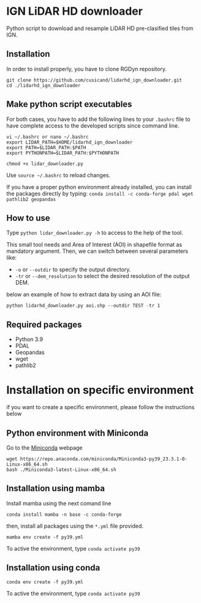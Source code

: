 # IGN LiDAR HD downloader
Python script to download and resample LiDAR HD pre-clasified tiles from IGN.

## Installation

In order to install properly, you have to clone RGDyn repository.
```
git clone https://github.com/cusicand/lidarhd_ign_downloader.git
cd ./lidarhd_ign_downloader
```

## Make python script executables

For both cases, you have to add the following lines to your `.bashrc` file to have complete access to the developed scripts since command line.
```
vi ~/.bashrc or nano ~/.bashrc
export LIDAR_PATH=$HOME/lidarhd_ign_downloader
export PATH=$LIDAR_PATH:$PATH            
export PYTHONPATH=$LIDAR_PATH:$PYTHONPATH

chmod +x lidar_downloader.py
```
Use `source ~/.bashrc` to reload changes.

If you have a proper python environment already installed, you can install the packages directly by typing:
`conda install -c conda-forge pdal wget pathlib2 geopandas`

## How to use

Type `python lidar_downloader.py -h` to access to the help of the tool.

This small tool needs and Area of Interest (AOI) in shapefile format as mandatory argument.
Then, we can switch between several parameters like:
- `-o` or `--outdir` to specify the output directory.
- `-tr` or `--dem_resolution` to select the desired resolution of the output DEM.

below an example of how to extract data by using an AOI file:

`python lidarhd_downloader.py aoi.shp --outdir TEST -tr 1`

## Required packages
- Python 3.9
- PDAL
- Geopandas
- wget
- pathlib2

# Installation on specific environment
if you want to create a specific environment, please follow the instructions below

## Python environment with Miniconda

Go to the [Miniconda](https://docs.conda.io/en/latest/miniconda.html#linux-installers) webpage 

```
wget https://repo.anaconda.com/miniconda/Miniconda3-py39_23.3.1-0-Linux-x86_64.sh
bash ./Miniconda3-latest-Linux-x86_64.sh
```

## Installation using mamba
 Install mamba using the next comand line
 ```
 conda install mamba -n base -c conda-forge
 ```
 then, install all packages using the `*.yml` file provided.
 ```
 mamba env create -f py39.yml
 ```
 To active the environment, type `conda activate py39`

## Installation using conda

```
conda env create -f py39.yml
```
To active the environment, type `conda activate py39`